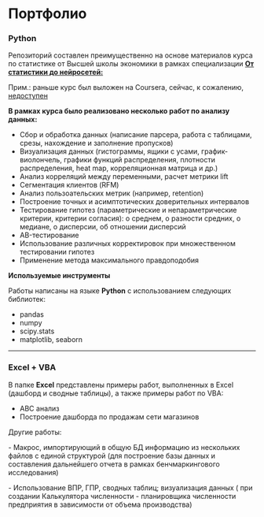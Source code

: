 Портфолио
========
### Python
Репозиторий составлен преимущественно на основе материалов курса по статистике от Высшей школы экономики в рамках специализации __[От статистики до нейросетей:](https://www.coursera.org/specializations/machine-learning-from-statistics-to-neural-networks)__

Прим.: раньше курс был выложен на Coursera, сейчас, к сожалению, [недоступен](https://www.youtube.com/@user-bg8cd4fn7d/playlists)

__В рамках курса было реализовано несколько работ по анализу данных:__
- Сбор и обработка данных (написание парсера, работа с таблицами, срезы, нахождение и заполнение пропусков)
- Визуализация данных (гистограммы, ящики с усами,  график-виолончель, графики функций распределения, плотности распределения, heat map, корреляционная матрица и др.)
- Анализ корреляций между переменными, расчет метрики lift
- Сегментация клиентов (RFM)
- Анализ пользоательских метрик (например, retention)
- Построение точных и асимптотических доверительных интервалов
- Тестирование гипотез (параметрические и непараметрические критерии, критерии согласия): о среднем, о разности средних, о медиане, о дисперсии, об отношении дисперсий
- AB-тестирование
- Использование различных корректировок при множественном тестировании гипотез
- Применение метода максимального правдоподобия

__Используемые инструменты__

Работы написаны на языке __Python__ с использованием следующих библиотек:
- pandas
- numpy
- scipy.stats
- matplotlib, seaborn
---
 ### Excel + VBA

В папке __Excel__ представлены примеры работ, выполненных в Excel (дашборд и сводные таблицы), а также примеры работ по VBA:
- АВС анализ
- Построение дашборда по продажам сети магазинов
<p> Другие работы:
</p>- Макрос, импортирующий в общую БД информацию из нескольких файлов с единой структурой (для построение базы данных и составления дальнейшего отчета в рамках бенчмаркингового исследования)
</p>- Использование ВПР, ГПР, сводных таблиц; визуализация данных ( при создании Калькулятора численности - планировщика численности предприятия в зависимости от объема производства)
